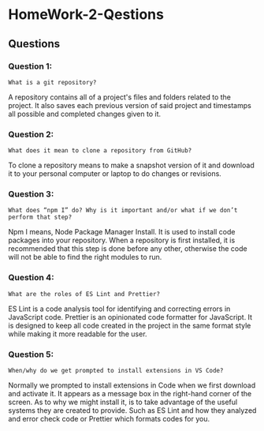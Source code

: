 # HomeWork-2-Qestions
## Questions
### Question 1:  
	What is a git repository?
 A repository contains all of a project's files and folders related to the project. It also saves each previous version of said project and timestamps all possible and completed changes given to it.

### Question 2:
	What does it mean to clone a repository from GitHub?
To clone a repository means to make a snapshot version of it and download it to your personal computer or laptop to do changes or revisions. 

### Question 3:
	What does “npm I” do? Why is it important and/or what if we don’t perform that step?
Npm I means, Node Package Manager Install. It is used to install code packages into your repository. When a repository is first installed, it is recommended that this step is done before any other, otherwise the code will not be able to find the right modules to run. 

### Question 4:
	What are the roles of ES Lint and Prettier?
ES Lint is a code analysis tool for identifying and correcting errors in JavaScript code. 
Prettier is an opinionated code formatter for JavaScript. It is designed to keep all code created in the project in the same format style while making it more readable for the user. 

### Question 5:
	When/why do we get prompted to install extensions in VS Code?
Normally we prompted to install extensions in Code when we first download and activate it. It appears as a message box in the right-hand corner of the screen. As to why we might install it, is to take advantage of the useful systems they are created to provide. Such as ES Lint and how they analyzed and error check code or Prettier which formats codes for you. 
